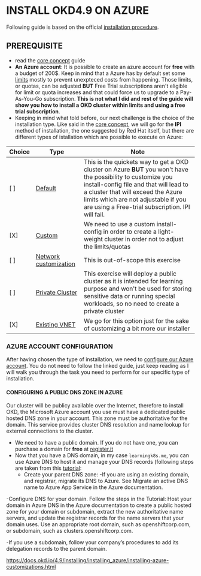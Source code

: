 # INSTALL OKD4.9 ON AZURE

Following guide is based on the official [installation procedure](https://docs.okd.io/4.9/installing/installing_azure/preparing-to-install-on-azure.html).

## PREREQUISITE
- read the [core concept](./core-concepts.md) guide
- **An Azure account**: It is possible to create an azure account for **free** with a budget of 200$. Keep in mind that a Azure has by default set some [limits](https://docs.microsoft.com/en-us/azure/azure-resource-manager/management/azure-subscription-service-limits) mostly to prevent unexpteced costs from happening. Those limits, or quotas, can be adjusted **BUT** Free Trial subscriptions aren't eligible for limit or quota increases and that could force us to upgrade to a Pay-As-You-Go subscription. __This is not what I did and rest of the guide will show you how to install a OKD cluster within limits and using a free trial subscription__.
- Keeping in mind what told before, our next challenge is the choice of the installation type. Like said in the [core concept](./core-concepts.md), we will go for the **IPI** method of installation, the one suggested by Red Hat itself, but there are different types of istallation which are possible to execute on Azure:

| Choice | Type | Note  |
|--------|------|-------|
|[ ] |[Default](https://docs.okd.io/4.9/installing/installing_azure/installing-azure-default.html#installing-azure-default)  | This is the quickets way to get a OKD cluster on Azure **BUT** you won't have the possibility to customize you install-config file and that will lead to a cluster that will exceed the Azure limits which are not adjustable if you are using a Free-trial subscription. IPI will fail.|
|[X] |[Custom](https://docs.okd.io/4.9/installing/installing_azure/installing-azure-customizations.html#installing-azure-customizations)  | We need to use a custom install-config in order to create a light-weight cluster in order not to adjust the limits/quotas |
|[ ] |[Network customization](https://docs.okd.io/4.9/installing/installing_azure/installing-azure-network-customizations.html#installing-azure-network-customizations) | This is out-of-scope this exercise|
|[ ] |[Private Cluster](https://docs.okd.io/4.9/installing/installing_azure/installing-azure-private.html#installing-azure-private)| This exercise will deploy a public cluster as it is intended for learning purpose and won't be used for storing sensitive data or running special workloads, so no need to create a private cluster|
|[X] |[Existing VNET](https://docs.okd.io/4.9/installing/installing_azure/installing-azure-vnet.html#installing-azure-vnet)| We go for this option just for the sake of customizing a bit more our installer|

### AZURE ACCOUNT CONFIGURATION
After having chosen the type of installation, we need to [configure our Azure account](https://docs.okd.io/4.9/installing/installing_azure/installing-azure-account.html#installing-azure-account). You do not need to follow the linked guide, just keep reading as I will walk you through the task you need to perform for our specific type of installation.

#### CONFIGURING A PUBLIC DNS ZONE IN AZURE
Our cluster will be publicy available over the Internet, therefore to install OKD, the Microsoft Azure account you use must have a dedicated public hosted DNS zone in your account. This zone must be authoritative for the domain. This service provides cluster DNS resolution and name lookup for external connections to the cluster.
- We need to have a public domain. If you do not have one, you can purchase a domain for **free** at [register.it](https://www.register.it/)
- Now that you have a DNS domain, in my case `learningk8s.me`, you can use Azure DNS to host it and manage your DNS records (following steps are taken from this [tutorial](https://docs.microsoft.com/en-us/azure/dns/dns-delegate-domain-azure-dns):
  - Create your parent DNS zone: 
-If you are using an existing domain,  and registrar, migrate its DNS to Azure. See Migrate an active DNS name to Azure App Service in the Azure documentation.

-Configure DNS for your domain. Follow the steps in the Tutorial: Host your domain in Azure DNS in the Azure documentation to create a public hosted zone for your domain or subdomain, extract the new authoritative name servers, and update the registrar records for the name servers that your domain uses.
Use an appropriate root domain, such as openshiftcorp.com, or subdomain, such as clusters.openshiftcorp.com.

-If you use a subdomain, follow your company’s procedures to add its delegation records to the parent domain.



https://docs.okd.io/4.9/installing/installing_azure/installing-azure-customizations.html

